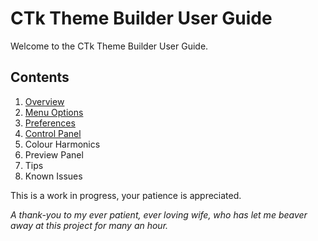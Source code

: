 # CTk Theme Builder User Guide 
Welcome to the CTk Theme Builder User Guide. 
## Contents

1. [Overview](overview.md)
2. [Menu Options](menus.md)
3. [Preferences](preferences.md)
3. [Control Panel](control-panel.md)
4. Colour Harmonics
5. Preview Panel
6. Tips
7. Known Issues


This is a work in progress, your patience is appreciated.

*A thank-you to my ever patient, ever loving wife, who has let me beaver 
away at this project for many an hour.*